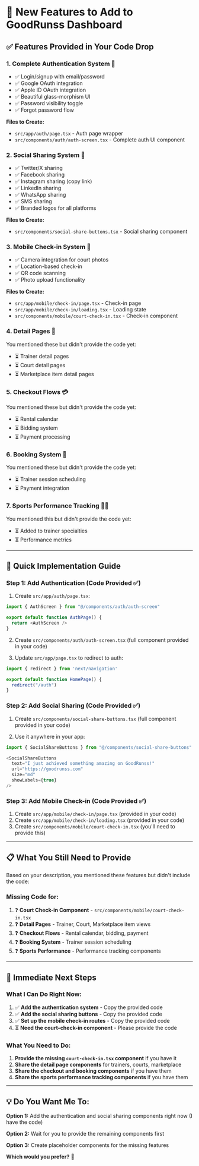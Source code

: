 # 🚀 New Features to Add to GoodRunss Dashboard

## ✅ **Features Provided in Your Code Drop**

### **1. Complete Authentication System** 🔐
- ✅ Login/signup with email/password
- ✅ Google OAuth integration
- ✅ Apple ID OAuth integration
- ✅ Beautiful glass-morphism UI
- ✅ Password visibility toggle
- ✅ Forgot password flow

**Files to Create:**
- `src/app/auth/page.tsx` - Auth page wrapper
- `src/components/auth/auth-screen.tsx` - Complete auth UI component

### **2. Social Sharing System** 📱
- ✅ Twitter/X sharing
- ✅ Facebook sharing
- ✅ Instagram sharing (copy link)
- ✅ LinkedIn sharing
- ✅ WhatsApp sharing
- ✅ SMS sharing
- ✅ Branded logos for all platforms

**Files to Create:**
- `src/components/social-share-buttons.tsx` - Social sharing component

### **3. Mobile Check-in System** 📸
- ✅ Camera integration for court photos
- ✅ Location-based check-in
- ✅ QR code scanning
- ✅ Photo upload functionality

**Files to Create:**
- `src/app/mobile/check-in/page.tsx` - Check-in page
- `src/app/mobile/check-in/loading.tsx` - Loading state
- `src/components/mobile/court-check-in.tsx` - Check-in component

### **4. Detail Pages** 📄
You mentioned these but didn't provide the code yet:
- ⏳ Trainer detail pages
- ⏳ Court detail pages
- ⏳ Marketplace item detail pages

### **5. Checkout Flows** 💳
You mentioned these but didn't provide the code yet:
- ⏳ Rental calendar
- ⏳ Bidding system
- ⏳ Payment processing

### **6. Booking System** 📅
You mentioned these but didn't provide the code yet:
- ⏳ Trainer session scheduling
- ⏳ Payment integration

### **7. Sports Performance Tracking** 🏃‍♂️
You mentioned this but didn't provide the code yet:
- ⏳ Added to trainer specialties
- ⏳ Performance metrics

---

## 🎯 **Quick Implementation Guide**

### **Step 1: Add Authentication** (Code Provided ✅)

1. Create `src/app/auth/page.tsx`:
```typescript
import { AuthScreen } from "@/components/auth/auth-screen"

export default function AuthPage() {
  return <AuthScreen />
}
```

2. Create `src/components/auth/auth-screen.tsx` (full component provided in your code)

3. Update `src/app/page.tsx` to redirect to auth:
```typescript
import { redirect } from 'next/navigation'

export default function HomePage() {
  redirect("/auth")
}
```

### **Step 2: Add Social Sharing** (Code Provided ✅)

1. Create `src/components/social-share-buttons.tsx` (full component provided in your code)

2. Use it anywhere in your app:
```typescript
import { SocialShareButtons } from "@/components/social-share-buttons"

<SocialShareButtons 
  text="I just achieved something amazing on GoodRunss!"
  url="https://goodrunss.com"
  size="md"
  showLabels={true}
/>
```

### **Step 3: Add Mobile Check-in** (Code Provided ✅)

1. Create `src/app/mobile/check-in/page.tsx` (provided in your code)
2. Create `src/app/mobile/check-in/loading.tsx` (provided in your code)
3. Create `src/components/mobile/court-check-in.tsx` (you'll need to provide this)

---

## 📋 **What You Still Need to Provide**

Based on your description, you mentioned these features but didn't include the code:

### **Missing Code for:**
1. ❓ **Court Check-in Component** - `src/components/mobile/court-check-in.tsx`
2. ❓ **Detail Pages** - Trainer, Court, Marketplace item views
3. ❓ **Checkout Flows** - Rental calendar, bidding, payment
4. ❓ **Booking System** - Trainer session scheduling
5. ❓ **Sports Performance** - Performance tracking components

---

## 🚀 **Immediate Next Steps**

### **What I Can Do Right Now:**

1. ✅ **Add the authentication system** - Copy the provided code
2. ✅ **Add the social sharing buttons** - Copy the provided code
3. ✅ **Set up the mobile check-in routes** - Copy the provided code
4. ⏳ **Need the court-check-in component** - Please provide the code

### **What You Need to Do:**

1. **Provide the missing `court-check-in.tsx` component** if you have it
2. **Share the detail page components** for trainers, courts, marketplace
3. **Share the checkout and booking components** if you have them
4. **Share the sports performance tracking components** if you have them

---

## 💡 **Do You Want Me To:**

**Option 1:** Add the authentication and social sharing components right now (I have the code)

**Option 2:** Wait for you to provide the remaining components first

**Option 3:** Create placeholder components for the missing features

**Which would you prefer?** 🤔
